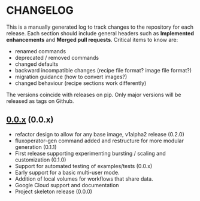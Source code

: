 # CHANGELOG

This is a manually generated log to track changes to the repository for each release.
Each section should include general headers such as **Implemented enhancements**
and **Merged pull requests**. Critical items to know are:

 - renamed commands
 - deprecated / removed commands
 - changed defaults
 - backward incompatible changes (recipe file format? image file format?)
 - migration guidance (how to convert images?)
 - changed behaviour (recipe sections work differently)

The versions coincide with releases on pip. Only major versions will be released as tags on Github.

## [0.0.x](https://github.com/flux-framework/flux-operator/tree/main) (0.0.x)
 - refactor design to allow for any base image, v1alpha2 release (0.2.0)
 - fluxoperator-gen command added and restructure for more modular generation (0.1.1)
 - First release supporting experimenting bursting / scaling and customization (0.1.0)
 - Support for automated testing of examples/tests (0.0.x)
  - Early support for a basic multi-user mode.
  - Addition of local volumes for workflows that share data.
  - Google Cloud support and documentation
 - Project skeleton release (0.0.0)
